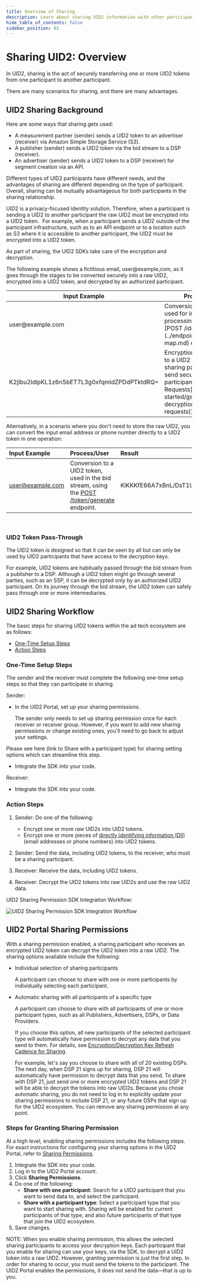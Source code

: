 ```yaml
---
title: Overview of Sharing
description: Learn about sharing UID2 information with other participants.
hide_table_of_contents: false
sidebar_position: 01
---
```


# Sharing UID2: Overview 

<!-- This page provides information about sharing UID2 information: what sharing means, who you can share with, the benefits of sharing, how to set up and manage your sharing permissions, and lots more! Use sharing permissions to expand your reach and help your business to prosper. -->

<!-- It includes the following:

- [UID2 Sharing Background](#uid2-sharing-background)
  - [UID2 Token Pass-Through](#uid2-token-pass-through)
- [UID2 Sharing Workflow](#uid2-sharing-workflow)
  - [One-Time Setup Steps](#one-time-setup-steps)
  - [Action Steps](#action-steps)
- [UID2 Sharing: Implementation Guidelines](#uid2-sharing-implementation-guidelines)
- [UID2 Portal Sharing Permissions](#uid2-portal-sharing-permissions)
  - [Steps for Granting Sharing Permission](#steps-for-granting-sharing-permission) -->

In UID2, sharing is the act of securely transferring one or more UID2 tokens from one participant to another participant.

There are many scenarios for sharing, and there are many advantages.  

## UID2 Sharing Background
Here are some ways that sharing gets used:  
- A measurement partner (sender) sends a UID2 token to an advertiser (receiver) via Amazon Simple Storage Service (S3).  
- A publisher (sender) sends a UID2 token via the bid stream to a DSP (receiver).  
- An advertiser (sender) sends a UID2 token to a DSP (receiver) for segment creation via an API.  

Different types of UID2 participants have different needs, and the advantages of sharing are different depending on the type of participant. Overall, sharing can be mutually advantageous for both participants in the sharing relationship.

UID2 is a privacy-focused identity solution. Therefore, when a participant is sending a UID2 to another participant the raw UID2 must be encrypted into a UID2 token.   
For example, when a participant sends a UID2 outside of the participant infrastructure, such as to an API endpoint or to a location such as S3 where it is accessible to another participant, the UID2 must be encrypted into a UID2 token.

As part of sharing, the UID2 SDKs take care of the encryption and decryption.

The following example shows a fictitious email, user@example,com, as it goes through the stages to be converted securely into a raw UID2, encrypted into a UID2 token, and decrypted by an authorized participant.

<table>
<colgroup>
    <col style={{
      width: "30%"
    }} />
    <col style={{
      width: "40%"
    }} />
    <col style={{
      width: "30%"
    }} />
   
  </colgroup>
<thead>
<tr>
<th>Input Example</th>
<th>Process/User</th>
<th >Result</th>
</tr>
</thead>
<tbody>
<tr>
<td>user@example.com</td>
<td>Conversion to a raw UID2, used for internal participant processing, using the [POST /identity/map](../endpoints/post-identity-map.md) endpoint.</td>
<td>K2jlbu2ldlpKL1z6n5bET7L3g0xfqmldZPDdPTktdRQ=</td>
</tr>
<tr>
<td>K2jlbu2ldlpKL1z6n5bET7L3g0xfqmldZPDdPTktdRQ=</td>
<td>Encryption from a raw UID2 to a UID2 token that a sharing participant can send securely to another participant (see [Encrypting Requests](../getting-started/gs-encryption-decryption.md#encrypting-requests)).</td>
<td>KlKKKfE66A7xBnL/DsT1UV/Q+V/r3xwKL89Wp7hpNllxmNkPaF8vdzenDvfoatn6sSXbFf5DfW9wwbdDwMnnOVpPxojkb8KYSGUte/FLSHtg4CLKMX52UPRV7H9UbWYvXgXC4PaVrGp/Jl5zaxPIDbAW0chULHxS+3zQCiiwHbIHshM+oJ==</td>
</tr>
</tbody>
</table>

<!-- | Input Example | Process/User | Result |
| :--- | :--- | :--- |
| user@example.com |Conversion to a raw UID2, used for internal participant processing, using the [POST /identity/map](../endpoints/post-identity-map.md) endpoint. | K2jlbu2ldlpKL1z6n5bET7L3g0xfqmldZPDdPTktdRQ= |
| K2jlbu2ldlpKL1z6n5bET7L3g0xfqmldZPDdPTktdRQ= |Encryption from a raw UID2 to a UID2 token that a sharing participant can send securely to another participant (see [Encrypting Requests](../getting-started/gs-encryption-decryption.md#encrypting-requests)). | KlKKKfE66A7xBnL/DsT1UV/Q+V/r3xwKL89Wp7hpNllxmNkPaF8vdzenDvfoatn6sSXbFf5DfW9wwbdDwMnnOVpPxojkb8KYSGUte/FLSHtg4CLKMX52UPRV7H9UbWYvXgXC4PaVrGp/Jl5zaxPIDbAW0chULHxS+3zQCiiwHbIHshM+oJ==  | -->

Alternatively, in a scenario where you don't need to store the raw UID2, you can convert the input email address or phone number directly to a UID2 token in one operation:

| Input Example | Process/User | Result |
| :--- | :--- | :--- |
| user@example.com | Conversion to a UID2 token, used in the bid stream, using the [POST /token/generate](../endpoints/post-token-generate.md) endpoint. | KlKKKfE66A7xBnL/DsT1UV/Q+V/r3xwKL89Wp7hpNllxmNkPaF8vdzenDvfoatn6sSXbFf5DfW9wwbdDwMnnOVpPxojkb8KYSGUte/FLSHtg4CLKMX52UPRV7H9UbWYvXgXC4PaVrGp/Jl5zaxPIDbAW0chULHxS+3zQCiiwHbIHshM+oJ==  |
 
### UID2 Token Pass-Through
The UID2 token is designed so that it can be seen by all but can only be used by UID2 participants that have access to the decryption keys.

For example, UID2 tokens are habitually passed through the bid stream from a publisher to a DSP. Although a UID2 token might go through several parties, such as an SSP, it can be decrypted only by an authorized UID2 participant. On its journey through the bid stream, the UID2 token can safely pass through one or more intermediaries.

## UID2 Sharing Workflow
The basic steps for sharing UID2 tokens within the ad tech ecosystem are as follows:

- [One-Time Setup Steps](#one-time-setup-steps)
- [Action Steps](#action-steps)

### One-Time Setup Steps

The sender and the receiver must complete the following one-time setup steps so that they can participate in sharing.

Sender:
- In the UID2 Portal, set up your sharing permissions.

  The sender only needs to set up sharing permission once for each receiver or receiver group. However, if you want to add new sharing permissions or change existing ones, you'll need to go back to adjust your settings. <!-- {KT/GWH review}  -->

  <!-- For information about sharing options that can help streamline this step, see [share with a participant type](xxx). {GWH to add link to portal doc when written.} -->

Please see here (link to Share with a participant type) for sharing setting options which can streamline this step. 
- Integrate the SDK into your code.

Receiver:
- Integrate the SDK into your code.

### Action Steps

1. Sender: Do one of the following:

   - Encrypt one or more raw UID2s into UID2 tokens.
   - Encrypt one or more pieces of [directly identifying information (DII)](../ref-info/glossary-uid.md#gl-dii) (email addresses or phone numbers) into UID2 tokens.

1. Sender: Send the data, including UID2 tokens, to the receiver, who must be a sharing participant.
1. Receiver: Receive the data, including UID2 tokens.
1. Receiver: Decrypt the UID2 tokens into raw UID2s and use the raw UID2 data.

UID2 Sharing Permission SDK Integration Workflow:

![UID2 Sharing Permission SDK Integration Workflow](images/UID2_Sharing_Diagram_Integrate_SDK.png)

 ## UID2 Portal Sharing Permissions

With a sharing permission enabled, a sharing participant who receives an encrypted UID2 token can decrypt the UID2 token into a raw UID2. The sharing options available include the following:

- Individual selection of sharing participants

   A participant can choose to share with one or more participants by individually selecting each participant.

- Automatic sharing with all participants of a specific type

  A participant can choose to share with all participants of one or more participant types, such as all Publishers, Advertisers, DSPs, or Data Providers.  

  If you choose this option, all new participants of the selected participant type will automatically have permission to decrypt any data that you send to them. For details, see [Encryption/Decryption Key Refresh Cadence for Sharing](sharing-best-practices.md#encryptiondecryption-key-refresh-cadence-for-sharing).

  For example, let's say you choose to share with all of 20 existing DSPs. The next day, when DSP 21 signs up for sharing, DSP 21 will automatically have permission to decrypt data that you send. To share with DSP 21, just send one or more encrypted UID2 tokens and DSP 21 will be able to decrypt the tokens into raw UID2s. Because you chose automatic sharing, you do not need to log in to explicitly update your sharing permissions to include DSP 21, or any future DSPs that sign up for the UID2 ecosystem. You can remove any sharing permission at any point.

### Steps for Granting Sharing Permission

At a high level, enabling sharing permissions includes the following steps. For exact instructions for configuring your sharing options in the UID2 Portal, refer to [Sharing Permissions](../portal/sharing-permissions.md).

1. Integrate the SDK into your code.
1. Log in to the UID2 Portal account.
1. Click **Sharing Permissions**.
1. Do one of the following:
   - **Share with one participant**: Search for a UID2 participant that you want to send data to, and select the participant.
   - **Share with a participant type**: Select a participant type that you want to start sharing with. Sharing will be enabled for current participants of that type, and also future participants of that type that join the UID2 ecosystem.
1. Save changes.

<!-- {**GWH/KT_02 Gen to revisit the above procedure when sharing portal is available**} -->
 
NOTE: When you enable sharing permission, this allows the selected sharing participants to access your decryption keys. Each participant that you enable for sharing can use your keys, via the SDK, to decrypt a UID2 token into a raw UID2. However, granting permission is just the first step. In order for sharing to occur, you must send the tokens to the participant. The UID2 Portal enables the permissions, it does not send the data&#8212;that is up to you.
